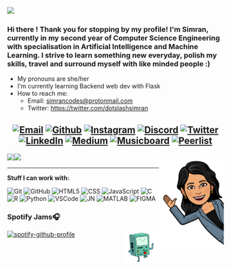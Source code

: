 ![](https://komarev.com/ghpvc/?username=dotslashsimran&color=864879)
### Hi there ! Thank you for stopping by my profile! I'm Simran, currently in my second year of Computer Science Engineering with specialisation in Artificial Intelligence and Machine Learning. I strive to learn something new everyday, polish my skills, travel and surround myself with like minded people :)
- My pronouns are she/her
- I'm currently learning Backend web dev with Flask
- How to reach me:
    - Email: simrancodes@protonmail.com
    - Twitter: https://twitter.com/dotslashsimran
<center>
    
[![Email](https://img.shields.io/badge/-EMAIL-719FB0?style=for-the-badge&logo=gmail&logoColor=white)](mailto:simransachdeva966@gmail.com?subject=[GitHub])
[![Github](https://img.shields.io/badge/github-689683.svg?style=for-the-badge&logo=github)](https://www.github.com/dotslashsimran)
[![Instagram](https://img.shields.io/badge/instagram-d18eb3.svg?style=for-the-badge&logo=instagram&logoColor=white)](https://www.instagram.com/dotslashsimran)
[![Discord](https://img.shields.io/badge/discord-726A95.svg?style=for-the-badge&logo=discord&logoColor=white)](sim#8086)
[![Twitter](https://img.shields.io/badge/twitter-689683.svg?style=for-the-badge&logo=twitter&logoColor=white)](https://twitter.com/dotslashsimran)
[![LinkedIn](https://img.shields.io/badge/-LINKEDIN-864879?style=for-the-badge&logo=linkedin&logoColor=white)](https://www.linkedin.com/in/simran-sachdeva-b88258222/)
[![Medium](https://img.shields.io/badge/medium-88a9bf.svg?style=for-the-badge&logo=medium&logoColor=white)](https://medium.com/@dotslashsimran)
[![Musicboard](https://img.shields.io/badge/musicboard-726A95.svg?style=for-the-badge&logo=rateyourmusic&logoColor=white)](https://musicboard.app/simrann)
[![Peerlist](https://img.shields.io/badge/peerlist-689683.svg?style=for-the-badge&logo=peerlist)](https://peerlist.io/simran)
---

</center>


 <img src="https://github.com/dotslashsimran/dotslashsimran/blob/main/Untitled%20design.png" img align="right" width=30% height=30%>
 <img src="https://github-readme-stats.vercel.app/api?username=dotslashsimran&&show_icons=true&title_color=726A95&icon_color=864879&text_color=719FB0&bg_color=151515" img align="left"> 
 <img src="https://github-readme-stats.vercel.app/api/top-langs/?username=DOTSLASHSIMRAN&show_icons=true&title_color=726A95&icon_color=864879&text_color=719FB0&bg_color=151515">
 
 ---
 
 **Stuff I can work with:**

![Git](https://img.shields.io/badge/-Git-000?&logo=git)
![GitHub](https://img.shields.io/badge/-GitHub-000000?&logo=github)
![HTML5](https://img.shields.io/badge/-HTML5-000?&logo=html5)
![CSS](https://img.shields.io/badge/-CSS-000?&logo=css3&logoColor=1572B6)
![JavaScript](https://img.shields.io/badge/-JavaScript-000000?&logo=javascript)
![C](https://img.shields.io/badge/-C-000000?style=flat&logo=C)
![R](https://img.shields.io/badge/-R-000?&logo=r&logoColor=1572B6)
![Python](https://img.shields.io/badge/-Python-000000?style=flat&logo=python)
![VSCode](https://img.shields.io/badge/-VSCode-000?&logo=Visual%20Studio%20Code&logoColor=007ACC)
![JN](https://img.shields.io/badge/-Jupyter_Notebook-000?&logo=jupyter)
![MATLAB](https://img.shields.io/badge/-MATLAB-000?&logo=MATLAB)
![FIGMA](https://img.shields.io/badge/-Figma-000?&logo=figma)

### Spotify Jams🎧

[![spotify-github-profile](https://spotify-github-profile.vercel.app/api/view?uid=n1fck0i7kza1vm1x30vqh3fyv&cover_image=true&theme=novatorem&bar_color=53b14f&bar_color_cover=false)](https://github.com/kittinan/spotify-github-profile) 
<img src="https://github.com/dotslashsimran/dotslashsimran/blob/main/giphy.gif" img align="right" width=15% height=15%>


<!--
**dotslashsimran/dotslashsimran** is a ✨ _special_ ✨ repository because its `README.md` (this file) appears on your GitHub profile.

Here are some ideas to get you started:

- 🔭 I’m currently working on ...
- 🌱 I’m currently learning ...
- 👯 I’m looking to collaborate on ...
- 🤔 I’m looking for help with ...
- 💬 Ask me about ...
- 📫 How to reach me: ...
- 😄 Pronouns: ...
- ⚡ Fun fact: ...
-->
